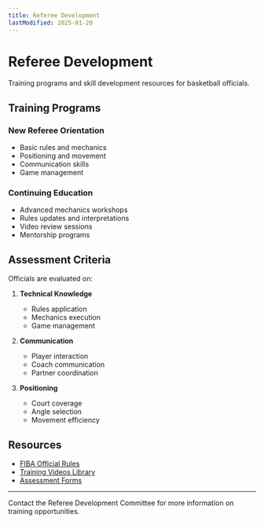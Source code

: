 ```yaml
---
title: Referee Development
lastModified: 2025-01-20
---
```


# Referee Development

Training programs and skill development resources for basketball officials.

## Training Programs

### New Referee Orientation
- Basic rules and mechanics
- Positioning and movement
- Communication skills
- Game management

### Continuing Education
- Advanced mechanics workshops  
- Rules updates and interpretations
- Video review sessions
- Mentorship programs

## Assessment Criteria

Officials are evaluated on:

1. **Technical Knowledge**
   - Rules application
   - Mechanics execution
   - Game management

2. **Communication**
   - Player interaction
   - Coach communication
   - Partner coordination

3. **Positioning**
   - Court coverage
   - Angle selection
   - Movement efficiency

## Resources

- [FIBA Official Rules](https://www.fiba.basketball/)
- [Training Videos Library](./training-videos)
- [Assessment Forms](./assessment-forms)

---

Contact the Referee Development Committee for more information on training opportunities.